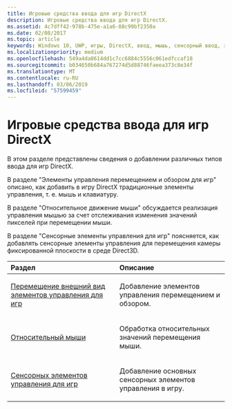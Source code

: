 ```yaml
---
title: Игровые средства ввода для игр DirectX
description: Игровые средства ввода для игр DirectX.
ms.assetid: 4c7dff42-978b-475e-a1a6-88c99bf2350a
ms.date: 02/08/2017
ms.topic: article
keywords: Windows 10, UWP, игры, DirectX, ввод, мышь, сенсорный ввод, элементы управления
ms.localizationpriority: medium
ms.openlocfilehash: 549a4da0614dd1c7cc6884c5556c061edfccaf18
ms.sourcegitcommit: b034650b684a767274d5d88746faeea373c8e34f
ms.translationtype: MT
ms.contentlocale: ru-RU
ms.lasthandoff: 03/06/2019
ms.locfileid: "57599459"
---
```

# <a name="game-input-for-directx-games"></a>Игровые средства ввода для игр DirectX

В этом разделе представлены сведения о добавлении различных типов ввода для игр DirectX.

В разделе "Элементы управления перемещением и обзором для игр" описано, как добавить в игру DirectX традиционные элементы управления, т. е. мышь и клавиатуру.

В разделе "Относительное движение мыши" обсуждается реализация управления мышью за счет отслеживания изменения значений пикселей при перемещении мыши.

В разделе "Сенсорные элементы управления для игр" поясняется, как добавлять сенсорные элементы управления для перемещения камеры фиксированной плоскости в среде Direct3D.

<table>
<colgroup>
<col width="50%" />
<col width="50%" />
</colgroup>
<thead>
<tr class="header">
<th align="left">Раздел</th>
<th align="left">Описание</th>
</tr>
</thead>
<tbody>
<tr class="odd">
<td align="left"><p><a href="tutorial--adding-move-look-controls-to-your-directx-game.md">Перемещение внешний вид элементов управления для игр</a></p></td>
<td align="left"><p>Добавление элементов управления перемещением и обзором.</p></td>
</tr>
<tr class="even">
<td align="left"><p><a href="relative-mouse-movement.md">Относительный мыши</a></p></td>
<td align="left"><p>Обработка относительных значений перемещения мыши.</p></td>
</tr>
<tr class="odd">
<td align="left"><p><a href="tutorial--adding-touch-controls-to-your-directx-game.md">Сенсорных элементов управления для игр</a></p></td>
<td align="left"><p>Добавление основных сенсорных элементов управления в игру.</p></td>
</tr>
</tbody>
</table>